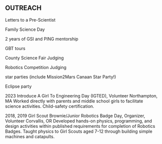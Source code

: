 ## OUTREACH
Letters to a Pre-Scientist


Family Science Day


2 years of GSI and PING mentorship


GBT tours


County Science Fair Judging


Robotics Competition Judging


star parties (include Mission2Mars Canaan Star Party!)


Eclipse party


2023 Introduce A Girl To Engineering Day (IGTED), Volunteer Northampton, MA
Worked directly with parents and middle school girls to facilitate science activities. Child-safety certification.


2018, 2019 Girl Scout Brownie/Junior Robotics Badge Day, Organizer, Volunteer Corvallis, OR
Developed hands-on physics, programming, and design activities within published requirements for completion
of Robotics Badges. Taught physics to Girl Scouts aged 7-12 through building simple machines and catapults.

